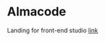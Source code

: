 # Almacode
Landing for front-end studio
<a href="https://gszb.github.io/Almacode/index.html">link</a>
